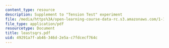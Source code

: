 ```yaml
---
content_type: resource
description: Supplement to "Tension Test" experiment
file: /media/https%3A/open-learning-course-data-rc.s3.amazonaws.com/1-105-solid-mechanics-laboratory-fall-2003/49291a7fab46346d2e5ac7fdcecf764c_leastsqrs.pdf
file_type: application/pdf
resourcetype: Document
title: leastsqrs.pdf
uid: 49291a7f-ab46-346d-2e5a-c7fdcecf764c
---
```

